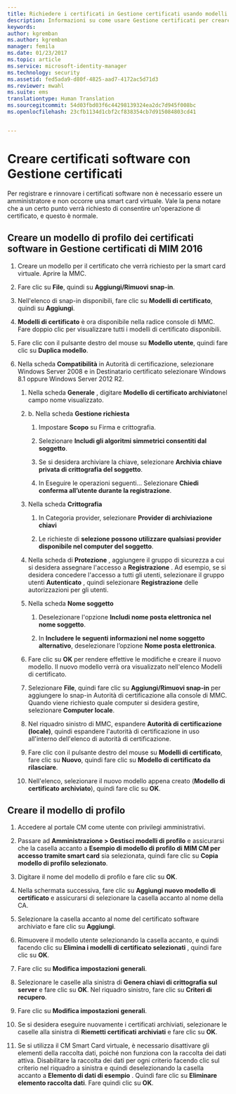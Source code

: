 ```yaml
---
title: Richiedere i certificati in Gestione certificati usando modelli | Documentazione Microsoft
description: Informazioni su come usare Gestione certificati per creare e rinnovare certificati software con i modelli di profilo.
keywords: 
author: kgremban
ms.author: kgremban
manager: femila
ms.date: 01/23/2017
ms.topic: article
ms.service: microsoft-identity-manager
ms.technology: security
ms.assetid: fed5ada9-d80f-4825-aad7-4172ac5d71d3
ms.reviewer: mwahl
ms.suite: ems
translationtype: Human Translation
ms.sourcegitcommit: 54d03fbd03f6c44298139324ea2dc7d945f008bc
ms.openlocfilehash: 23cfb1134d1cbf2cf838354cb7d915084803cd41


---
```


# <a name="create-software-certificates-with-certificate-manager"></a>Creare certificati software con Gestione certificati
Per registrare e rinnovare i certificati software non è necessario essere un amministratore e non occorre una smart card virtuale. Vale la pena notare che a un certo punto verrà richiesto di consentire un'operazione di certificato, e questo è normale.

## <a name="create-a-software-certificate-profile-template-in-mim-2016-certificate-manager"></a>Creare un modello di profilo dei certificati software in Gestione certificati di MIM 2016

1.  Creare un modello per il certificato che verrà richiesto per la smart card virtuale. Aprire la MMC.

2.  Fare clic su **File**, quindi su **Aggiungi/Rimuovi snap-in**.

3.  Nell'elenco di snap-in disponibili, fare clic su **Modelli di certificato**, quindi su **Aggiungi**.

4.  **Modelli di certificato** è ora disponibile nella radice console di MMC. Fare doppio clic per visualizzare tutti i modelli di certificato disponibili.

5.  Fare clic con il pulsante destro del mouse su **Modello utente**, quindi fare clic su **Duplica modello**.

6.  Nella scheda **Compatibilità** in Autorità di certificazione, selezionare Windows Server 2008 e in Destinatario certificato selezionare Windows 8.1 oppure Windows Server 2012 R2.

    1.  Nella scheda **Generale** , digitare **Modello di certificato archiviato**nel campo nome visualizzato.

    2.  b.  Nella scheda **Gestione richiesta**

        1.  Impostare **Scopo** su Firma e crittografia.

        2.  Selezionare **Includi gli algoritmi simmetrici consentiti dal soggetto**.

        3.  Se si desidera archiviare la chiave, selezionare **Archivia chiave privata di crittografia del soggetto**.

        4.  In Eseguire le operazioni seguenti... Selezionare **Chiedi conferma all’utente durante la registrazione**.

    3.  Nella scheda **Crittografia**

        1.  In Categoria provider, selezionare **Provider di archiviazione chiavi**

        2.  Le richieste di **selezione possono utilizzare qualsiasi provider disponibile nel computer del soggetto**.

    4.  Nella scheda di **Protezione** , aggiungere il gruppo di sicurezza a cui si desidera assegnare l'accesso a **Registrazione** . Ad esempio, se si desidera concedere l'accesso a tutti gli utenti, selezionare il gruppo utenti **Autenticato** , quindi selezionare **Registrazione** delle autorizzazioni per gli utenti.

    5.  Nella scheda **Nome soggetto**

        1.  Deselezionare l'opzione **Includi nome posta elettronica nel nome soggetto**.

        2.  In **Includere le seguenti informazioni nel nome soggetto alternativo**, deselezionare l’opzione **Nome posta elettronica**.

    6.  Fare clic su **OK** per rendere effettive le modifiche e creare il nuovo modello. Il nuovo modello verrà ora visualizzato nell'elenco Modelli di certificato.

    7.  Selezionare **File**, quindi fare clic su **Aggiungi/Rimuovi snap-in** per aggiungere lo snap-in Autorità di certificazione alla console di MMC. Quando viene richiesto quale computer si desidera gestire, selezionare **Computer locale**.

    8.  Nel riquadro sinistro di MMC, espandere **Autorità di certificazione (locale)**, quindi espandere l'autorità di certificazione in uso all'interno dell'elenco di autorità di certificazione.

    9. Fare clic con il pulsante destro del mouse su **Modelli di certificato**, fare clic su **Nuovo**, quindi fare clic su **Modello di certificato da rilasciare**.

    10. Nell'elenco, selezionare il nuovo modello appena creato (**Modello di certificato archiviato**), quindi fare clic su **OK**.

## <a name="create-the-profile-template"></a>Creare il modello di profilo

1.  Accedere al portale CM come utente con privilegi amministrativi.

2.  Passare ad **Amministrazione &gt; Gestisci modelli di profilo** e assicurarsi che la casella accanto a **Esempio di modello di profilo di MIM CM per accesso tramite smart card** sia selezionata, quindi fare clic su **Copia modello di profilo selezionato**.

3.  Digitare il nome del modello di profilo e fare clic su **OK**.

4.  Nella schermata successiva, fare clic su **Aggiungi nuovo modello di certificato** e assicurarsi di selezionare la casella accanto al nome della CA.

5.  Selezionare la casella accanto al nome del certificato software archiviato e fare clic su **Aggiungi**.

6.  Rimuovere il modello utente selezionando la casella accanto, e quindi facendo clic su **Elimina i modelli di certificato selezionati** , quindi fare clic su **OK**.

7.  Fare clic su **Modifica impostazioni generali**.

8.  Selezionare le caselle alla sinistra di **Genera chiavi di crittografia sul server** e fare clic su **OK**. Nel riquadro sinistro, fare clic su **Criteri di recupero**.

9. Fare clic su **Modifica impostazioni generali**.

10. Se si desidera eseguire nuovamente i certificati archiviati, selezionare le caselle alla sinistra di **Riemetti certificati archiviati** e fare clic su **OK**.

11. Se si utilizza il CM Smart Card virtuale, è necessario disattivare gli elementi della raccolta dati, poiché non funziona con la raccolta dei dati attiva. Disabilitare la raccolta dei dati per ogni criterio facendo clic sul criterio nel riquadro a sinistra e quindi deselezionando la casella accanto a **Elemento di dati di esempio** . Quindi fare clic su **Eliminare elemento raccolta dati**. Fare quindi clic su **OK**.



<!--HONumber=Jan17_HO4-->



